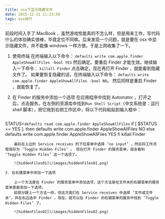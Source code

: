 ```yaml
---
title: osx下显示隐藏文件
date: 2015-12-31 11:23:50
tags: osx技巧
---
```


前段时间入手了 MacBook ，虽然游戏性能真的不怎么样，但是用来工作，写代码什么的体验确实很棒，毕竟定位不同嘛。后来发现一个问题，就是要在 osx 中显示隐藏文件，并不能像 windows 一样方便。于是上网收集了一下。

<!-- more -->

1. 使用终端
在终端输入以下命令：
`defaults write com.apple.finder AppleShowAllFiles -bool YES`
然后确定。要重启 Finder 才能生效。继续输入一下命令：
`killall Finder`
点击确定。现在再打开 Finder ，就能看到隐藏文件了。
如果要恢复隐藏的话，在终端输入以下命令：
`defaults write com.apple.finder AppleShowAllFiles -bool NO`。
然后同样是重启 Finder ，就能恢复了。

2. 在 Finder 的服务中添加一个选项
在应用程序中找到 Automator ，打开之后，点击服务。在左侧的资源库中找到`Run Shell Script`（中文系统是：运行 shell 脚本），把它拖到右侧工作区中，将以下代码粘贴到输入框中：

    ```
STATUS=`defaults read com.apple.finder AppleShowAllFiles`
if [ $STATUS == YES ];
then
defaults write com.apple.finder AppleShowAllFiles NO
else
defaults write com.apple.finder AppleShowAllFiles YES
fi
killall Finder
```
    最后在上边的 Service receives 的下拉菜单中选择 ‘no input’ ，然后将工作流程保存为 ‘Toggle Hidden Files’ 。 现在打开 Finder 的服务菜单，就会看到 ‘Toggle Hidden Files’ 这一个选项了。

    ![hiddenFiles01](/images/hiddenFiles01.png)

3. 在右键菜单中添加一下选项

    上一个方法是在 Finder 的服务菜单中添加选项，这个方法是在文件夹的右键菜单的服务菜单里面添加一下选项。
    前部分跟上一个方法一样，但这次我们在 Service receives 中选择 ‘文件或文件夹’，并在右边选中 Finder 。现在，就可以在 Finder 的右键菜单的服务中找到 ‘Toggle Hidden Files’ 了。

    ![hiddenFiles02](/images/hiddenFiles02.png)
